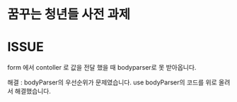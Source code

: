 # 꿈꾸는 청년들 사전 과제


# ISSUE
form 에서 contoller 로 값을 전달 했을 때 bodyparser로 못 받아옵니다.

해결 : bodyParser의 우선순위가 문제였습니다. use bodyParser의 코드를 위로 올려서 해결했습니다.
